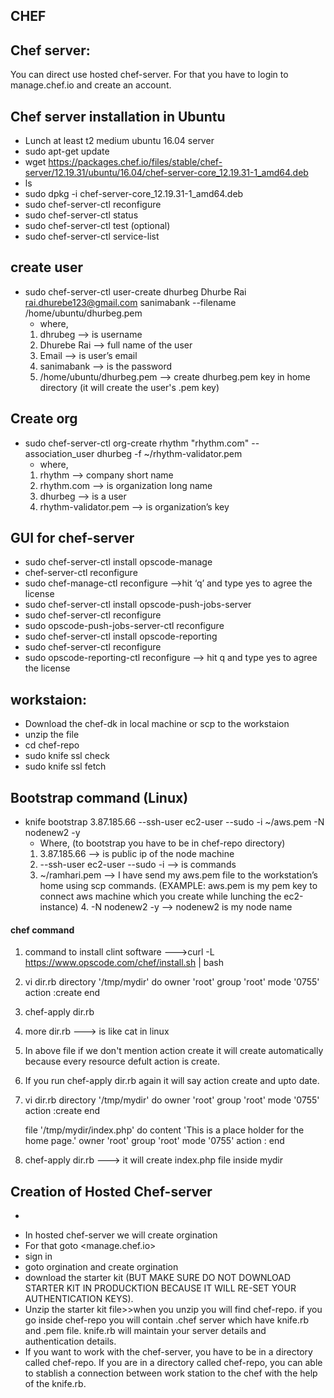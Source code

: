 
## CHEF

Chef server:
-
You can direct use hosted chef-server. For that you have to login to manage.chef.io and create an account.

Chef server installation in Ubuntu
-
* Lunch at least t2 medium ubuntu 16.04 server 
* sudo apt-get update
* wget https://packages.chef.io/files/stable/chef-server/12.19.31/ubuntu/16.04/chef-server-core_12.19.31-1_amd64.deb
*  ls
* sudo dpkg -i chef-server-core_12.19.31-1_amd64.deb 
* sudo chef-server-ctl reconfigure
* sudo chef-server-ctl status
* sudo chef-server-ctl test (optional)
* sudo chef-server-ctl service-list

create user
-
* sudo chef-server-ctl user-create dhurbeg Dhurbe Rai rai.dhurebe123@gmail.com sanimabank --filename /home/ubuntu/dhurbeg.pem
 	* where,
	1. dhrubeg —> is username
	2. Dhurebe Rai —> full name of the user
	3. Email —> is user’s email
	4. sanimabank —> is the password
	5. /home/ubuntu/dhurbeg.pem —> create dhurbeg.pem key in home directory (it will create the user's .pem key)

Create org
-
* sudo chef-server-ctl org-create rhythm "rhythm.com" --association_user dhurbeg -f ~/rhythm-validator.pem
	* where,
	1. rhythm —> company short name
	2. rhythm.com —> is organization long name
	3. dhurbeg --> is a user
	4. rhythm-validator.pem —> is organization’s key

GUI for chef-server
-
* sudo chef-server-ctl install opscode-manage
* chef-server-ctl reconfigure 
* sudo chef-manage-ctl reconfigure —>hit ‘q’ and  type yes to agree the license 
* sudo chef-server-ctl install opscode-push-jobs-server
* sudo chef-server-ctl reconfigure
* sudo opscode-push-jobs-server-ctl reconfigure
* sudo chef-server-ctl install opscode-reporting
* sudo chef-server-ctl reconfigure
*  sudo opscode-reporting-ctl reconfigure —> hit q and type yes to agree the license

workstaion:
-
* Download the chef-dk in local machine or scp to the workstaion
* unzip the file
* cd chef-repo
* sudo knife ssl check
* sudo knife ssl fetch

Bootstrap command (Linux)
-
* knife bootstrap 3.87.185.66 --ssh-user ec2-user --sudo -i ~/aws.pem -N nodenew2 -y
	* Where, (to bootstrap you have to be in chef-repo directory)
	1. 3.87.185.66 —> is public ip of the node machine
	2. --ssh-user ec2-user --sudo -i —> is commands
	3. ~/ramhari.pem —> I have send my aws.pem file to the workstation’s home using scp commands. (EXAMPLE: aws.pem is my pem key to connect aws machine which you create while lunching the ec2-instance)
        4. -N nodenew2 -y —> nodenew2 is my node name




#### chef command

1. command to install clint software --->curl -L https://www.opscode.com/chef/install.sh | bash
2. vi dir.rb
	directory '/tmp/mydir' do
	  owner 'root'
	  group 'root'
	  mode '0755'
          action :create
        end
3. chef-apply dir.rb
4. more dir.rb ---> is like cat in linux
5. In above file if we don't mention action create it will create automatically because every resource defult action is create.
6. If you run chef-apply dir.rb again it will say action create and upto date.
7. vi dir.rb
        directory '/tmp/mydir' do
	  owner 'root'
	  group 'root'
	  mode '0755'
          action :create
        end
	
	 file '/tmp/mydir/index.php' do
	  content '<html>This is a place holder for the home page.</html>'
	  owner 'root'
	  group 'root'
	  mode '0755'
          action :
        end
8. chef-apply dir.rb ---> it will create index.php file inside mydir

## Creation of Hosted Chef-server
-

* In hosted chef-server we will create orgination
* For that goto <manage.chef.io> 
* sign in
* goto orgination and create orgination <testdevops>
* download the starter kit (BUT MAKE SURE DO NOT DOWNLOAD STARTER KIT IN PRODUCKTION BECAUSE IT WILL RE-SET   YOUR AUTHENTICATION KEYS).
* Unzip the starter kit file>>when you unzip you will find chef-repo. if you go inside chef-repo you will   contain .chef server which have knife.rb and   .pem   file. knife.rb will maintain your server details and   authentication details.
* If you want to work with the chef-server, you have to be in a directory called chef-repo. If you are in a   directory called chef-repo, you can able to  stablish a connection between work station to the chef with   the help of the knife.rb.
	

